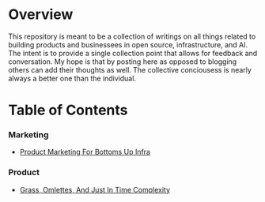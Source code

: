 # Overview
This repository is meant to be a collection of writings on all things related to building products and businessees in open source, infrastructure, and AI. The intent is to provide a single collection point that allows for feedback and conversation. My hope is that by posting here as opposed to blogging others can add their thoughts as well. The collective conciousess is nearly always a better one than the individual.

# Table of Contents

### Marketing
- [Product Marketing For Bottoms Up Infra](/thoughts/marketing/Product_Marketing_For_Bottoms_Up_Infra.md)

### Product
- [Grass, Omlettes, And Just In Time Complexity](https://tech-startup.cioreview.com/cxoinsight/grass-omelettes-and-just-in-time-complexity-nid-31972-cid-213.html)
